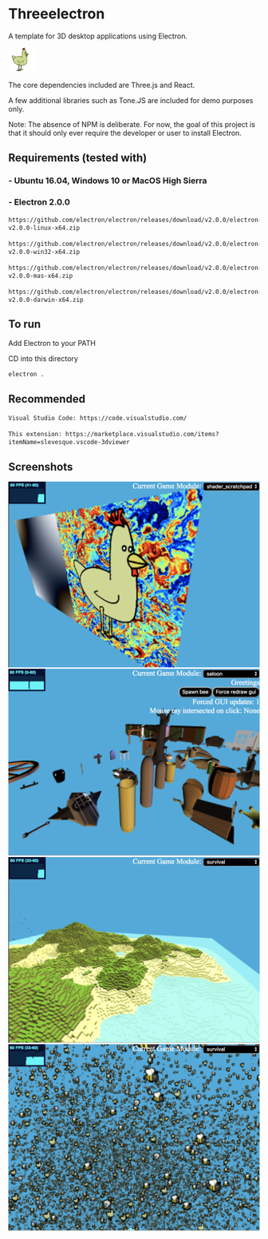 # Threeelectron

A template for 3D desktop applications using Electron. 

<!-- ![Chicken image](https://github.com/ThreeelectronInc/threeelectron/blob/master/src/assets/chicken.png) -->

<img src="./src/assets/chicken.png" width="50">

The core dependencies included are Three.js and React.

A few additional libraries such as Tone.JS are included for demo purposes only.  

Note: The absence of NPM is deliberate.  For now, the goal of this project is that it should only ever require the developer or user to install Electron.

## Requirements (tested with)

### - Ubuntu 16.04, Windows 10 or MacOS High Sierra

### - Electron 2.0.0
    https://github.com/electron/electron/releases/download/v2.0.0/electron-v2.0.0-linux-x64.zip

    https://github.com/electron/electron/releases/download/v2.0.0/electron-v2.0.0-win32-x64.zip
    
    https://github.com/electron/electron/releases/download/v2.0.0/electron-v2.0.0-mas-x64.zip

    https://github.com/electron/electron/releases/download/v2.0.0/electron-v2.0.0-darwin-x64.zip


## To run

Add Electron to your PATH

CD into this directory

    electron .


## Recommended

    Visual Studio Code: https://code.visualstudio.com/

    This extension: https://marketplace.visualstudio.com/items?itemName=slevesque.vscode-3dviewer

<!-- 
![Chicken Shader](https://github.com/ThreeelectronInc/threeelectron/blob/master/chicken.png)

![Saloon Assets](https://github.com/ThreeelectronInc/threeelectron/blob/master/saloon.png)

![Voxel Island](https://github.com/ThreeelectronInc/threeelectron/blob/master/island.png)

![Particle Swarm](https://github.com/ThreeelectronInc/threeelectron/blob/master/swarm.png) -->

## Screenshots

<img src="./screenshots/chicken.png" />
<img src="./screenshots/saloon.png" />
<img src="./screenshots/island.png" />
<img src="./screenshots/swarm.png" />